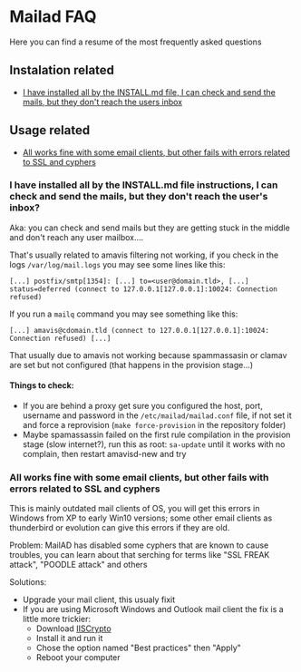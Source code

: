 # Mailad FAQ

Here you can find a resume of the most frequently asked questions

## Instalation related

- [I have installed all by the INSTALL.md file, I can check and send the mails, but they don't reach the users inbox](FAQ.md#)

## Usage related

- [All works fine with some email clients, but other fails with errors related to SSL and cyphers](FAQ.md#)

### I have installed all by the INSTALL.md file instructions, I can check and send the mails, but they don't reach the user's inbox?

Aka: you can check and send mails but they are getting stuck in the middle and don't reach any user mailbox....

That's usually related to amavis filtering not working, if you check in the logs `/var/log/mail.logs` you may see some lines like this:

```
[...] postfix/smtp[1354]: [...] to=<user@domain.tld>, [...] status=deferred (connect to 127.0.0.1[127.0.0.1]:10024: Connection refused)
```

If you run a `mailq` command you may see something like this:

```
[...] amavis@cdomain.tld (connect to 127.0.0.1[127.0.0.1]:10024: Connection refused) [...]
```

That usually due to amavis not working because spammassasin or clamav are set but not configured (that happens in the provision stage...)

#### Things to check:

- If you are behind a proxy get sure you configured the host, port, username and password in the `/etc/mailad/mailad.conf` file, if not set it and force a reprovision (`make force-provision` in the repository folder)
- Maybe spamassassin failed on the first rule compilation in the provision stage (slow internet?), run this as root: `sa-update` until it works with no complain, then restart amavisd-new and try

### All works fine with some email clients, but other fails with errors related to SSL and cyphers

This is mainly outdated mail clients of OS, you will get this errors in Windows from XP to early Win10 versions; some other email clients as thunderbird or evolution can give this errors if they are old.

Problem: MailAD has disabled some cyphers that are known to cause troubles, you can learn about that serching for terms like "SSL FREAK attack", "POODLE attack" and others

Solutions:

- Upgrade your mail client, this usualy fixit 
- If you are using Microsoft Windows and Outlook mail client the fix is a little more trickier:
    - Download [IISCrypto](https://www.nartac.com/Products/IISCrypto)
    - Install it and run it
    - Chose the option named "Best practices" then "Apply"
    - Reboot your computer
